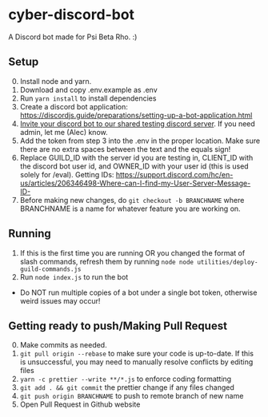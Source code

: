 # cyber-discord-bot

A Discord bot made for Psi Beta Rho. :)

## Setup
0. Install node and yarn.
1. Download and copy .env.example as .env
2. Run `yarn install` to install dependencies
3. Create a discord bot application: https://discordjs.guide/preparations/setting-up-a-bot-application.html
4. [Invite your discord bot to our shared testing discord server](https://discordjs.guide/preparations/adding-your-bot-to-servers.html#creating-and-using-your-invite-link). If you need admin, let me (Alec) know.
5. Add the token from step 3 into the .env in the proper location. Make sure there are no extra spaces between the text and the equals sign!
6. Replace GUILD_ID with the server id you are testing in, CLIENT_ID with the discord bot user id, and OWNER_ID with your user id (this is used solely for /eval). Getting IDs: https://support.discord.com/hc/en-us/articles/206346498-Where-can-I-find-my-User-Server-Message-ID-
7. Before making new changes, do `git checkout -b BRANCHNAME` where BRANCHNAME is a name for whatever feature you are working on.
## Running
1. If this is the first time you are running OR you changed the format of slash commands, refresh them by running `node node utilities/deploy-guild-commands.js`
2. Run `node index.js` to run the bot
- Do NOT run multiple copies of a bot under a single bot token, otherwise weird issues may occur!
## Getting ready to push/Making Pull Request
0. Make commits as needed.
1. `git pull origin --rebase` to make sure your code is up-to-date. If this is unsuccessful, you may need to manually resolve conflicts by editing files
2. `yarn -c prettier --write **/*.js` to enforce coding formatting
3. `git add . && git commit` the prettier change if any files changed
4. `git push origin BRANCHNAME` to push to remote branch of new name
5. Open Pull Request in Github website

